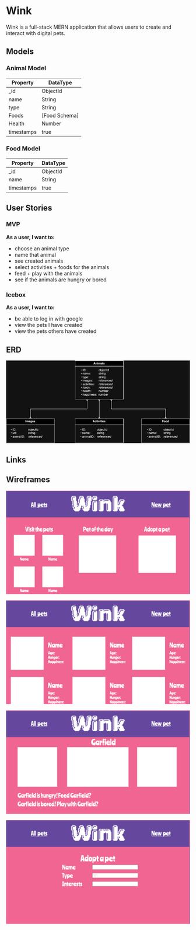# Wink
Wink is a full-stack MERN application that allows users to create and interact with digital pets.

## Models
### Animal Model
| Property            | DataType          |
| ------------------- | ----------------- |
| _id                 | ObjectId          |
| name                | String            |
| type                | String            |
| Foods               | [Food Schema]     |
| Health              | Number            |
| timestamps          | true              |

### Food Model
| Property            | DataType        |
| ------------------- | --------------- |
| _id                 | ObjectId        |
| name                | String          |
| timestamps          | true            |

## User Stories
### MVP
**As a user, I want to:**
- choose an animal type
- name that animal
- see created animals
- select activities + foods for the animals
- feed + play with the animals
- see if the animals are hungry or bored
### Icebox
**As a user, I want to:**
- be able to log in with google
- view the pets I have created
- view the pets others have created

## ERD
![ERD Diagram](library/planning-assets/P4-ERD.jpg)

## Links

## Wireframes
![Home page Wireframe](library/wireframes/home.png)

![Index page Wireframe](library/wireframes/index.png)

![Show page Wireframe](library/wireframes/show.png)

![Create page Wireframe](library/wireframes/create.png)




